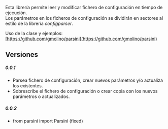 Esta librería permite leer y modificar fichero de configuración en tiempo de ejecución.   
Los parámetros en los ficheros de configuración se dividirán en sectores al estilo de la librería *configparser*.

Uso de la clase y ejemplos:    
[https://github.com/gmolino/parsini](https://github.com/gmolino/parsini)

## Versiones

##### 0.0.1

* Parsea fichero de configuración, crear nuevos parámetros y/o actualiza los existentes.
* Sobrescribe el fichero de configuración o crear copia con los nuevos parámetros o actualizados.

##### 0.0.2

* from parsini import Parsini (fixed)

